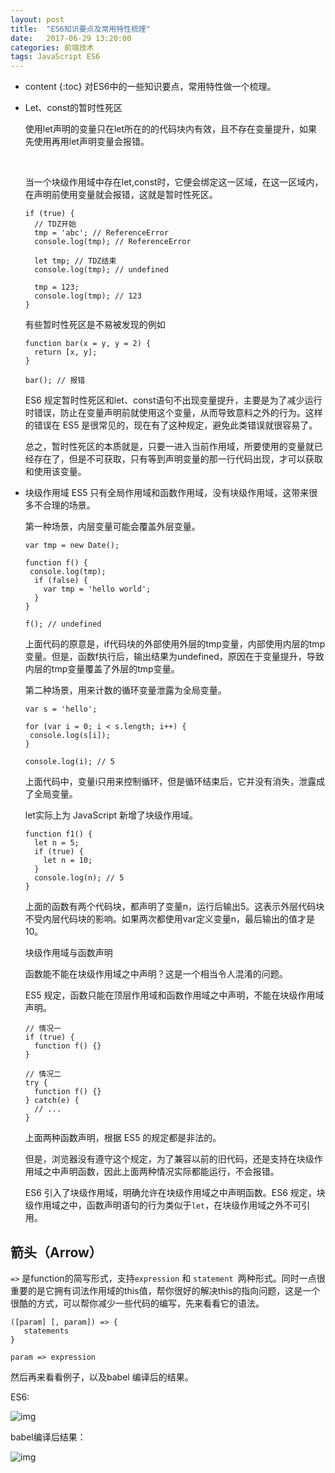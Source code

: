 ```yaml
---
layout: post
title:  "ES6知识要点及常用特性梳理"
date:   2017-06-29 13:20:00
categories: 前端技术
tags: JavaScript ES6
---
```


* content
{:toc}
  对ES6中的一些知识要点，常用特性做一个梳理。







* Let、const的暂时性死区

  使用let声明的变量只在let所在的的代码块内有效，且不存在变量提升，如果先使用再用let声明变量会报错。

  ​

  当一个块级作用域中存在let,const时，它便会绑定这一区域，在这一区域内，在声明前使用变量就会报错，这就是暂时性死区。

  ```
  if (true) {
    // TDZ开始
    tmp = 'abc'; // ReferenceError
    console.log(tmp); // ReferenceError

    let tmp; // TDZ结束
    console.log(tmp); // undefined

    tmp = 123;
    console.log(tmp); // 123
  }
  ```

  有些暂时性死区是不易被发现的例如
  ```
  function bar(x = y, y = 2) {
    return [x, y];
  }

  bar(); // 报错
  ```
  ES6 规定暂时性死区和let、const语句不出现变量提升，主要是为了减少运行时错误，防止在变量声明前就使用这个变量，从而导致意料之外的行为。这样的错误在 ES5 是很常见的，现在有了这种规定，避免此类错误就很容易了。

  总之，暂时性死区的本质就是，只要一进入当前作用域，所要使用的变量就已经存在了，但是不可获取，只有等到声明变量的那一行代码出现，才可以获取和使用该变量。

* 块级作用域
  ES5 只有全局作用域和函数作用域，没有块级作用域，这带来很多不合理的场景。

  第一种场景，内层变量可能会覆盖外层变量。
  ```
  var tmp = new Date();

  function f() {
   console.log(tmp);
    if (false) {
      var tmp = 'hello world';
    }
  }

  f(); // undefined
  ```
  上面代码的原意是，if代码块的外部使用外层的tmp变量，内部使用内层的tmp变量。但是，函数f执行后，输出结果为undefined，原因在于变量提升，导致内层的tmp变量覆盖了外层的tmp变量。

  第二种场景，用来计数的循环变量泄露为全局变量。
  ```
  var s = 'hello';

  for (var i = 0; i < s.length; i++) {
   console.log(s[i]);
  }

  console.log(i); // 5
  ```
  上面代码中，变量i只用来控制循环，但是循环结束后，它并没有消失，泄露成了全局变量。

  let实际上为 JavaScript 新增了块级作用域。
  ```
  function f1() {
    let n = 5;
    if (true) {
      let n = 10;
    }
    console.log(n); // 5
  }
  ```
  上面的函数有两个代码块，都声明了变量n，运行后输出5。这表示外层代码块不受内层代码块的影响。如果两次都使用var定义变量n，最后输出的值才是10。


  块级作用域与函数声明

  函数能不能在块级作用域之中声明？这是一个相当令人混淆的问题。

  ES5 规定，函数只能在顶层作用域和函数作用域之中声明，不能在块级作用域声明。

  ```
  // 情况一
  if (true) {
    function f() {}
  }

  // 情况二
  try {
    function f() {}
  } catch(e) {
    // ...
  }
  ```

  上面两种函数声明，根据 ES5 的规定都是非法的。

  但是，浏览器没有遵守这个规定，为了兼容以前的旧代码，还是支持在块级作用域之中声明函数，因此上面两种情况实际都能运行，不会报错。

  ES6 引入了块级作用域，明确允许在块级作用域之中声明函数。ES6 规定，块级作用域之中，函数声明语句的行为类似于`let`，在块级作用域之外不可引用。

## 箭头（Arrow）

`=>` 是function的简写形式，支持`expression` 和 `statement `两种形式。同时一点很重要的是它拥有词法作用域的this值，帮你很好的解决this的指向问题，这是一个很酷的方式，可以帮你减少一些代码的编写，先来看看它的语法。

```
([param] [, param]) => {
   statements
}

param => expression

```

然后再来看看例子，以及babel 编译后的结果。

ES6:

![img](https://segmentfault.com/img/bVmlvZ)

babel编译后结果：

![img](https://segmentfault.com/img/bVmlv1)
